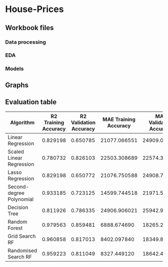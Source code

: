# House-Prices

## Workbook files

### Data processing

### EDA

### Models

## Graphs

## Evaluation table

|       Algorithm         | R2 Training Accuracy | R2 Validation Accuracy | MAE Training Accuracy | MAE Validation Accuracy |
| ------------------------- | ------------- | ------------- | ------------- | ------------- |
| Linear Regression         | 0.829198	    | 0.650785	    | 21077.066551  | 24909.080194  |
| Scaled Linear Regression  | 0.780732	    | 0.826103	    | 22503.308689	| 22574.392352  |
| Lasso Regression          | 0.829198	    | 0.650772	    | 21076.750588  | 24908.739164  |
| Second-degree Polynomial  | 0.933185	    | 0.723125	    | 14599.744518  | 21971.565993  |
| Decision Tree             | 0.811926	    | 0.786335	    | 24906.906021  | 25942.917001  |
| Random Forest             | 0.979563	    | 0.859481	    | 6888.674690	  | 18265.270063  |
| Grid Search RF            | 0.960858	    | 0.817013	    | 8402.097840	  | 18349.898467  |
| Randomised Search RF      | 0.959223	    | 0.811049	    | 8327.449120	  | 18642.484215  |
